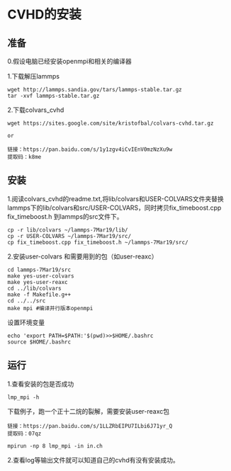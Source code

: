 # CVHD的安装
## 准备

0.假设电脑已经安装openmpi和相关的编译器 

1.下载解压lammps 
   
```
wget http://lammps.sandia.gov/tars/lammps-stable.tar.gz
tar -xvf lammps-stable.tar.gz   
```
2.下载colvars_cvhd
```
wget https://sites.google.com/site/kristofbal/colvars-cvhd.tar.gz

or

链接：https://pan.baidu.com/s/1y1zgv4iCvIEnV0mzNzXu9w 
提取码：k8me 
```

## 安装

1.阅读colvars_cvhd的readme.txt,将lib/colvars和USER-COLVARS文件夹替换lammps下的lib/colvars和src/USER-COLVARS，同时拷贝fix_timeboost.cpp  fix_timeboost.h 到lammps的src文件下。
   ```
   cp -r lib/colvars ~/lammps-7Mar19/lib/
   cp -r USER-COLVARS ~/lammps-7Mar19/src/
   cp fix_timeboost.cpp fix_timeboost.h ~/lammps-7Mar19/src/
   ```
2.安装user-colvars 和需要用到的包（如user-reaxc）
```
cd lammps-7Mar19/src
make yes-user-colvars
make yes-user-reaxc
cd ../lib/colvars
make -f Makefile.g++
cd ../../src
make mpi #编译并行版本openmpi
```
设置环境变量
```
echo 'export PATH=$PATH:'$(pwd)>>$HOME/.bashrc
source $HOME/.bashrc
```
## 运行
1.查看安装的包是否成功
```
lmp_mpi -h
```
下载例子，跑一个正十二烷的裂解，需要安装user-reaxc包
```
链接：https://pan.baidu.com/s/1LLZRbEIPU7ILbi6J71yr_Q 
提取码：07qz 

mpirun -np 8 lmp_mpi -in in.ch
```
2.查看log等输出文件就可以知道自己的cvhd有没有安装成功。
